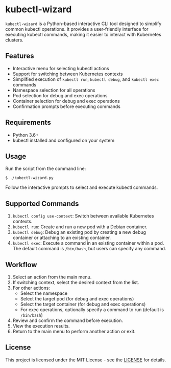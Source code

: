# kubectl-wizard

`kubectl-wizard` is a Python-based interactive CLI tool designed to simplify common kubectl operations. It provides a user-friendly interface for executing kubectl commands, making it easier to interact with Kubernetes clusters.

## Features

- Interactive menu for selecting kubectl actions
- Support for switching between Kubernetes contexts
- Simplified execution of `kubectl run`, `kubectl debug`, and `kubectl exec` commands
- Namespace selection for all operations
- Pod selection for debug and exec operations
- Container selection for debug and exec operations
- Confirmation prompts before executing commands

## Requirements

- Python 3.6+
- kubectl installed and configured on your system

## Usage

Run the script from the command line:

```
$ ./kubectl-wizard.py
```

Follow the interactive prompts to select and execute kubectl commands.

## Supported Commands

1. `kubectl config use-context`: Switch between available Kubernetes contexts.
2. `kubectl run`: Create and run a new pod with a Debian container.
3. `kubectl debug`: Debug an existing pod by creating a new debug container or attaching to an existing container.
4. `kubectl exec`: Execute a command in an existing container within a pod. The default command is `/bin/bash`, but users can specify any command.

## Workflow

1. Select an action from the main menu.
2. If switching context, select the desired context from the list.
3. For other actions:
   - Select the namespace
   - Select the target pod (for debug and exec operations)
   - Select the target container (for debug and exec operations)
   - For exec operations, optionally specify a command to run (default is `/bin/bash`)
4. Review and confirm the command before execution.
5. View the execution results.
6. Return to the main menu to perform another action or exit.

## License

This project is licensed under the MIT License - see the [LICENSE](https://opensource.org/license/mit) for details.
